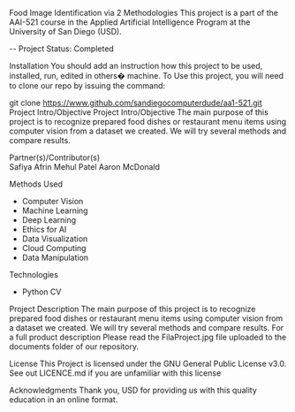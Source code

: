 Food Image Identification via 2 Methodologies
This project is a part of the AAI-521 course in the Applied Artificial Intelligence Program at the University of San Diego (USD).

-- Project Status: Completed

Installation
You should add an instruction how this project to be used, installed, run, edited in others� machine.
To Use this project, you will need to clone our repo by issuing the command:

git clone https://www.github.com/sandiegocomputerdude/aa1-521.git
Project Intro/Objective
   Project Intro/Objective The main purpose of this project is to recognize prepared food dishes or restaurant menu items using computer vision from a dataset we created. We will try several methods and compare results.

Partner(s)/Contributor(s)  
Safiya Afrin
Mehul Patel
Aaron McDonald

Methods Used
* Computer Vision
* Machine Learning
* Deep Learning
* Ethics for AI
* Data Visualization
* Cloud Computing 
* Data Manipulation

Technologies
   
* Python CV

Project Description
   The main purpose of this project is to recognize prepared food dishes or restaurant menu items using computer vision from a dataset we created. We will try several methods and compare results. For a full product description Please read the FilaProject.jpg file uploaded to the documents folder of our repository.

License
This Project is licensed under the GNU General Public License v3.0. See out LICENCE.md if you are unfamiliar with this license

Acknowledgments
Thank you, USD for providing us with this quality education in an online format. 


